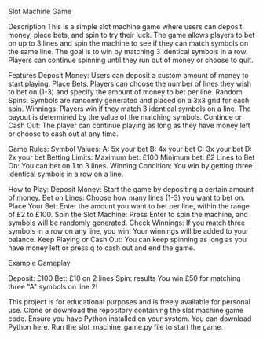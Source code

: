 Slot Machine Game

Description
This is a simple slot machine game where users can deposit money, place bets, and spin to try their luck. The game allows players to bet on up to 3 lines and spin the machine to see if they can match symbols on the same line. The goal is to win by matching 3 identical symbols in a row. Players can continue spinning until they run out of money or choose to quit.

Features
Deposit Money: Users can deposit a custom amount of money to start playing.
Place Bets: Players can choose the number of lines they wish to bet on (1-3) and specify the amount of money to bet per line.
Random Spins: Symbols are randomly generated and placed on a 3x3 grid for each spin.
Winnings: Players win if they match 3 identical symbols on a line. The payout is determined by the value of the matching symbols.
Continue or Cash Out: The player can continue playing as long as they have money left or choose to cash out at any time.

Game Rules:
Symbol Values:
A: 5x your bet
B: 4x your bet
C: 3x your bet
D: 2x your bet
Betting Limits:
Maximum bet: £100
Minimum bet: £2
Lines to Bet On: You can bet on 1 to 3 lines.
Winning Condition: You win by getting three identical symbols in a row on a line.

How to Play:
Deposit Money: Start the game by depositing a certain amount of money.
Bet on Lines: Choose how many lines (1-3) you want to bet on.
Place Your Bet: Enter the amount you want to bet per line, within the range of £2 to £100.
Spin the Slot Machine: Press Enter to spin the machine, and symbols will be randomly generated.
Check Winnings: If you match three symbols in a row on any line, you win! Your winnings will be added to your balance.
Keep Playing or Cash Out: You can keep spinning as long as you have money left or press q to cash out and end the game.

Example Gameplay

Deposit: £100
Bet: £10 on 2 lines
Spin: results
You win £50 for matching three "A" symbols on line 2!

This project is for educational purposes and is freely available for personal use.
Clone or download the repository containing the slot machine game code.
Ensure you have Python installed on your system. You can download Python here.
Run the slot_machine_game.py file to start the game.


